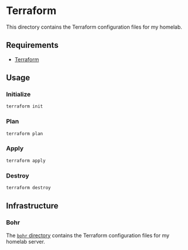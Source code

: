 # Terraform

This directory contains the Terraform configuration files for my homelab.

## Requirements

- [Terraform](https://developer.hashicorp.com/terraform/install)

## Usage

### Initialize

```bash
terraform init
```

### Plan

```bash
terraform plan
```

### Apply

```bash
terraform apply
```

### Destroy

```bash
terraform destroy
```

## Infrastructure

### Bohr

The [`bohr` directory](./bohr/README.md) contains the Terraform configuration files for my homelab server.
